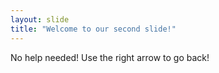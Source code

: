 ```yaml
---
layout: slide
title: "Welcome to our second slide!"
---
```

No help needed!
Use the right arrow to go back!
